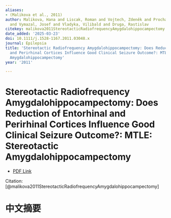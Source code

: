 ```yaml
---
aliases:
- (Malikova et al., 2011)
author: Malikova, Hana and Liscak, Roman and Vojtech, Zdeněk and Prochazka, Tomas
  and Vymazal, Josef and Vladyka, Vilibald and Druga, Rastislav
citekey: malikova2011StereotacticRadiofrequencyAmygdalohippocampectomy
date_added: '2025-03-23'
doi: 10.1111/j.1528-1167.2011.03048.x
journal: Epilepsia
title: 'Stereotactic Radiofrequency Amygdalohippocampectomy: Does Reduction of Entorhinal
  and Perirhinal Cortices Influence Good Clinical Seizure Outcome?: MTLE: Stereotactic
  Amygdalohippocampectomy'
year: '2011'

---
```

# Stereotactic Radiofrequency Amygdalohippocampectomy: Does Reduction of Entorhinal and Perirhinal Cortices Influence Good Clinical Seizure Outcome?: MTLE: Stereotactic Amygdalohippocampectomy
- [PDF Link](zotero://open-pdf/library/items/UR6D3DRW)

Citation: [@malikova2011StereotacticRadiofrequencyAmygdalohippocampectomy]

# 中文摘要
